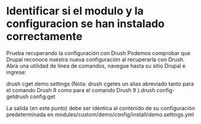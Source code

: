 
# Identificar si el modulo y la configuracion se han instalado correctamente

Prueba recuperando la configuración con Drush
Podemos comprobar que Drupal reconoce nuestra nueva configuración al recuperarla con Drush. Abra una utilidad de línea de comandos, navegue hasta su sitio Drupal e ingrese:

drush cget demo.settings
(Nota: drush cgetes un alias abreviado tanto para el comando Drush 8 como para el comando Drush 9 ).drush config-getdrush config:get

La salida (en este punto) debe ser idéntica al contenido de su configuración predeterminada en modules/custom/demo/config/install/demo.settings.yml